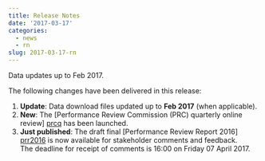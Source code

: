 ```yaml
---
title: Release Notes
date: '2017-03-17'
categories:
  - news
  - rn
slug: 2017-03-17-rn
---
```


Data updates up to Feb 2017.

The following changes have been delivered in this release:

1. **Update**: Data download files updated up to **Feb 2017** (when applicable).
1. **New**: The [Performance Review Commission (PRC) quarterly online review] [prcq] has been launched.
1. **Just published**: The draft final [Performance Review Report 2016] [prr2016] is now available for stakeholder comments and feedback.
    <br>The deadline for receipt of comments is 16:00 on Friday 07 April 2017.


[prcq]: /prcq/ "PRC QUarterly"
[prr2016]: <http://www.eurocontrol.int/node/11418> "draft Final PRR 2016"
